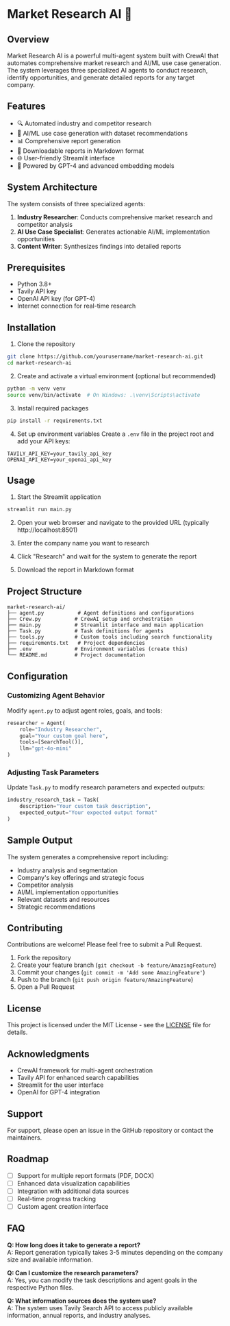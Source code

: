 # Market Research AI 🤖

## Overview
Market Research AI is a powerful multi-agent system built with CrewAI that automates comprehensive market research and AI/ML use case generation. The system leverages three specialized AI agents to conduct research, identify opportunities, and generate detailed reports for any target company.


## Features
- 🔍 Automated industry and competitor research
- 🤖 AI/ML use case generation with dataset recommendations
- 📊 Comprehensive report generation
- 💾 Downloadable reports in Markdown format
- 🌐 User-friendly Streamlit interface
- 🧠 Powered by GPT-4 and advanced embedding models

## System Architecture
The system consists of three specialized agents:
1. **Industry Researcher**: Conducts comprehensive market research and competitor analysis
2. **AI Use Case Specialist**: Generates actionable AI/ML implementation opportunities
3. **Content Writer**: Synthesizes findings into detailed reports

## Prerequisites
- Python 3.8+
- Tavily API key
- OpenAI API key (for GPT-4)
- Internet connection for real-time research

## Installation

1. Clone the repository
```bash
git clone https://github.com/yourusername/market-research-ai.git
cd market-research-ai
```

2. Create and activate a virtual environment (optional but recommended)
```bash
python -m venv venv
source venv/bin/activate  # On Windows: .\venv\Scripts\activate
```

3. Install required packages
```bash
pip install -r requirements.txt
```

4. Set up environment variables
Create a `.env` file in the project root and add your API keys:
```env
TAVILY_API_KEY=your_tavily_api_key
OPENAI_API_KEY=your_openai_api_key
```

## Usage

1. Start the Streamlit application
```bash
streamlit run main.py
```

2. Open your web browser and navigate to the provided URL (typically http://localhost:8501)

3. Enter the company name you want to research

4. Click "Research" and wait for the system to generate the report

5. Download the report in Markdown format

## Project Structure
```
market-research-ai/
├── agent.py           # Agent definitions and configurations
├── Crew.py           # CrewAI setup and orchestration
├── main.py           # Streamlit interface and main application
├── Task.py           # Task definitions for agents
├── tools.py          # Custom tools including search functionality
├── requirements.txt   # Project dependencies
├── .env              # Environment variables (create this)
└── README.md         # Project documentation
```

## Configuration

### Customizing Agent Behavior
Modify `agent.py` to adjust agent roles, goals, and tools:
```python
researcher = Agent(
    role="Industry Researcher",
    goal="Your custom goal here",
    tools=[SearchTool()],
    llm="gpt-4o-mini"
)
```

### Adjusting Task Parameters
Update `Task.py` to modify research parameters and expected outputs:
```python
industry_research_task = Task(
    description="Your custom task description",
    expected_output="Your expected output format"
)
```

## Sample Output
The system generates a comprehensive report including:
- Industry analysis and segmentation
- Company's key offerings and strategic focus
- Competitor analysis
- AI/ML implementation opportunities
- Relevant datasets and resources
- Strategic recommendations

## Contributing
Contributions are welcome! Please feel free to submit a Pull Request.

1. Fork the repository
2. Create your feature branch (`git checkout -b feature/AmazingFeature`)
3. Commit your changes (`git commit -m 'Add some AmazingFeature'`)
4. Push to the branch (`git push origin feature/AmazingFeature`)
5. Open a Pull Request

## License
This project is licensed under the MIT License - see the [LICENSE](LICENSE) file for details.

## Acknowledgments
- CrewAI framework for multi-agent orchestration
- Tavily API for enhanced search capabilities
- Streamlit for the user interface
- OpenAI for GPT-4 integration

## Support
For support, please open an issue in the GitHub repository or contact the maintainers.

## Roadmap
- [ ] Support for multiple report formats (PDF, DOCX)
- [ ] Enhanced data visualization capabilities
- [ ] Integration with additional data sources
- [ ] Real-time progress tracking
- [ ] Custom agent creation interface

## FAQ

**Q: How long does it take to generate a report?**  
A: Report generation typically takes 3-5 minutes depending on the company size and available information.

**Q: Can I customize the research parameters?**  
A: Yes, you can modify the task descriptions and agent goals in the respective Python files.

**Q: What information sources does the system use?**  
A: The system uses Tavily Search API to access publicly available information, annual reports, and industry analyses.


